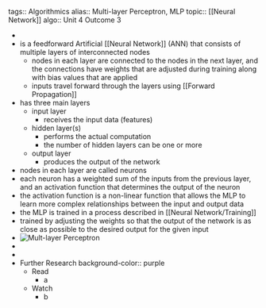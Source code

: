 tags:: Algorithmics
alias:: Multi-layer Perceptron, MLP
topic:: [[Neural Network]]
algo:: Unit 4 Outcome 3

-
- is a feedforward Artificial [[Neural Network]] (ANN) that consists of multiple layers of interconnected nodes
	- nodes in each layer are connected to the nodes in the next layer, and the connections have weights that are adjusted during training along with bias values that are applied
	- inputs travel forward through the layers using [[Forward Propagation]]
- has three main layers
	- input layer
		- receives the input data (features)
	- hidden layer(s)
		- performs the actual computation
		- the number of hidden layers can be one or more
	- output layer
		- produces the output of the network
- nodes in each layer are called neurons
- each neuron has a weighted sum of the inputs from the previous layer, and an activation function that determines the output of the neuron
- the activation function is a non-linear function that allows the MLP to learn more complex relationships between the input and output data
- the MLP is trained in a process described in [[Neural Network/Training]]
- trained by adjusting the weights so that the output of the network is as close as possible to the desired output for the given input
- ![Mult-layer Perceptron](https://i.stack.imgur.com/5SkqL.png)
-
-
- Further Research
  background-color:: purple
	- Read
		- a
	- Watch
		- b
